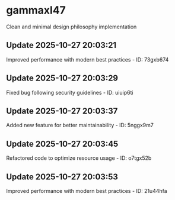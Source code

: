 # gammaxl47
Clean and minimal design philosophy implementation

## Update 2025-10-27 20:03:21
Improved performance with modern best practices - ID: 73gxb674


## Update 2025-10-27 20:03:29
Fixed bug following security guidelines - ID: uiuip6ti


## Update 2025-10-27 20:03:37
Added new feature for better maintainability - ID: 5nggx9m7


## Update 2025-10-27 20:03:45
Refactored code to optimize resource usage - ID: o7tgx52b


## Update 2025-10-27 20:03:53
Improved performance with modern best practices - ID: 21u44hfa

